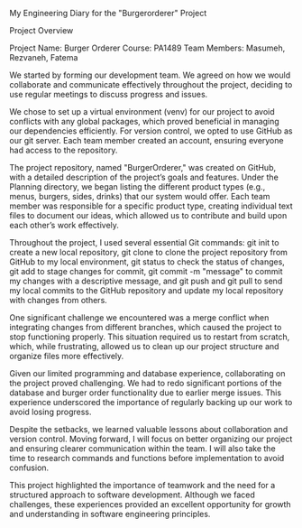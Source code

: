 My Engineering Diary for the "Burgerorderer" Project

Project Overview

Project Name: Burger Orderer
Course: PA1489
Team Members: Masumeh, Rezvaneh, Fatema

We started by forming our development team. We agreed on how we would collaborate and communicate effectively throughout the project, deciding to use regular meetings to discuss progress and issues.

We chose to set up a virtual environment (venv) for our project to avoid conflicts with any global packages, which proved beneficial in managing our dependencies efficiently. For version control, we opted to use GitHub as our git server. Each team member created an account, ensuring everyone had access to the repository.

The project repository, named "BurgerOrderer," was created on GitHub, with a detailed description of the project’s goals and features. Under the Planning directory, we began listing the different product types (e.g., menus, burgers, sides, drinks) that our system would offer. Each team member was responsible for a specific product type, creating individual text files to document our ideas, which allowed us to contribute and build upon each other’s work effectively.

Throughout the project, I used several essential Git commands: git init to create a new local repository, git clone to clone the project repository from GitHub to my local environment, git status to check the status of changes, git add to stage changes for commit, git commit -m "message" to commit my changes with a descriptive message, and git push and git pull to send my local commits to the GitHub repository and update my local repository with changes from others.

One significant challenge we encountered was a merge conflict when integrating changes from different branches, which caused the project to stop functioning properly. This situation required us to restart from scratch, which, while frustrating, allowed us to clean up our project structure and organize files more effectively.

Given our limited programming and database experience, collaborating on the project proved challenging. We had to redo significant portions of the database and burger order functionality due to earlier merge issues. This experience underscored the importance of regularly backing up our work to avoid losing progress.

Despite the setbacks, we learned valuable lessons about collaboration and version control. Moving forward, I will focus on better organizing our project and ensuring clearer communication within the team. I will also take the time to research commands and functions before implementation to avoid confusion.

This project highlighted the importance of teamwork and the need for a structured approach to software development. Although we faced challenges, these experiences provided an excellent opportunity for growth and understanding in software engineering principles.
